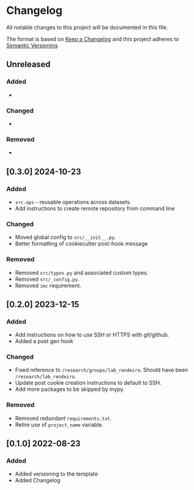 Changelog
=========

All notable changes to this project will be documented in this file.

The format is based on [Keep a Changelog](https://keepachangelog.com>)
and this project adheres to [Semantic Versioning](https://semver.org/spec/v2.0.0.html).


## Unreleased

### Added
  - 

### Changed
  - 

### Removed
  - 


## [0.3.0] 2024-10-23

### Added
  - `src.ops` - reusable operations across datasets.
  - Add instructions to create remote repository from command line

### Changed
  - Moved global config to `src/__init__.py`.
  - Better formatting of cookiecutter post-hook message

### Removed
  - Removed `src/types.py` and associated custom types.
  - Removed `src/_config.py`.
  - Removed `imc` requirement.

## [0.2.0] 2023-12-15

### Added
  - Add instructions on how to use SSH or HTTPS with git/github.
  - Added a post gen hook

### Changed
  - Fixed reference to `/research/groups/lab_rendeiro`. Should have been `/research/lab_rendeiro`.
  - Update post cookie creation instructions to default to SSH.
  - Add more packages to be skipped by mypy.

### Removed
  - Removed redundant `requirements.txt`.
  - Retire use of `project_name` variable.


## [0.1.0] 2022-08-23

### Added
  - Added versioning to the template
  - Added Changelog
